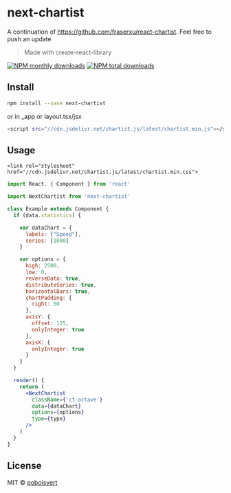 # next-chartist

A continuation of https://github.com/fraserxu/react-chartist. Feel free to push an update

> Made with create-react-library

[![NPM monthly downloads](https://img.shields.io/npm/dm/next-chartist.svg?style=flat)](https://npmjs.org/package/next-chartist)
[![NPM total downloads](https://img.shields.io/npm/dt/next-chartist.svg?style=flat)](https://npmjs.org/package/next-chartist)

## Install

```bash
npm install --save next-chartist
```

or in \_app or layout.tsx/jsx

```bash
<script src="//cdn.jsdelivr.net/chartist.js/latest/chartist.min.js"></script>
```

## Usage

```
<link rel="stylesheet" href="//cdn.jsdelivr.net/chartist.js/latest/chartist.min.css">
```

```jsx
import React, { Component } from 'react'

import NextChartist from 'next-chartist'

class Example extends Component {
  if (data.statistics) {

    var dataChart = {
      labels: ["Speed"],
      series: [1000]
    }

    var options = {
      high: 2500,
      low: 0,
      reverseData: true,
      distributeSeries: true,
      horizontalBars: true,
      chartPadding: {
        right: 50
      },
      axisY: {
        offset: 125,
        onlyInteger: true
      },
      axisX: {
        onlyInteger: true
      }
    }
  }

  render() {
    return (
      <NextChartist
        className={'ct-octave'}
        data={dataChart}
        options={options}
        type={type}
      />
    )
  }
}
```

## License

MIT © [poboisvert](https://github.com/poboisvert)
